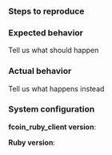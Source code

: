 ### Steps to reproduce

### Expected behavior
Tell us what should happen

### Actual behavior
Tell us what happens instead

### System configuration
**fcoin_ruby_client version**:

**Ruby version**:
